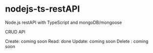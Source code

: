 # nodejs-ts-restAPI

Node.js restAPI with TypeScript and mongoDB/mongoose

CRUD API

Create: coming soon
Read: done
Update: coming soon
Delete : coming soon

